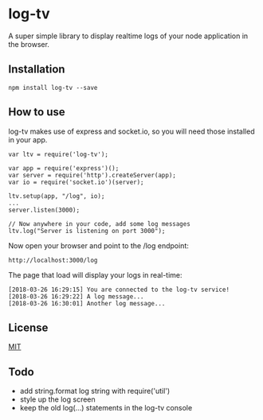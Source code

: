 

# log-tv

A super simple library to display realtime logs of your node application in the browser.

## Installation

    npm install log-tv --save

## How to use

log-tv makes use of express and socket.io, so you will need those installed in your app.

    var ltv = require('log-tv');

    var app = require('express')();
    var server = require('http').createServer(app);
    var io = require('socket.io')(server);

    ltv.setup(app, "/log", io);	
    ...
    server.listen(3000);

    // Now anywhere in your code, add some log messages
    ltv.log("Server is listening on port 3000");

Now open your browser and point to the /log endpoint:

    http://localhost:3000/log

The page that load will display your logs in real-time:

    [2018-03-26 16:29:15] You are connected to the log-tv service!
    [2018-03-26 16:29:22] A log message...
    [2018-03-26 16:30:01] Another log message...


## License

[MIT](LICENSE)

## Todo

- add string.format log string with require('util')
- style up the log screen
- keep the old log(...) statements in the log-tv console
